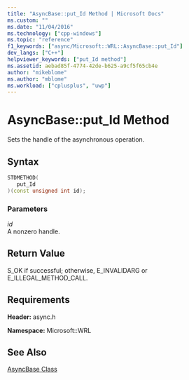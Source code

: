 ```yaml
---
title: "AsyncBase::put_Id Method | Microsoft Docs"
ms.custom: ""
ms.date: "11/04/2016"
ms.technology: ["cpp-windows"]
ms.topic: "reference"
f1_keywords: ["async/Microsoft::WRL::AsyncBase::put_Id"]
dev_langs: ["C++"]
helpviewer_keywords: ["put_Id method"]
ms.assetid: aebad85f-4774-42de-b625-a9cf5f65cb4e
author: "mikeblome"
ms.author: "mblome"
ms.workload: ["cplusplus", "uwp"]
---
```

# AsyncBase::put_Id Method

Sets the handle of the asynchronous operation.

## Syntax

```cpp
STDMETHOD(
   put_Id
)(const unsigned int id);
```

### Parameters

*id*  
A nonzero handle.

## Return Value

S_OK if successful; otherwise, E_INVALIDARG or E_ILLEGAL_METHOD_CALL.

## Requirements

**Header:** async.h

**Namespace:** Microsoft::WRL

## See Also

[AsyncBase Class](../windows/asyncbase-class.md)